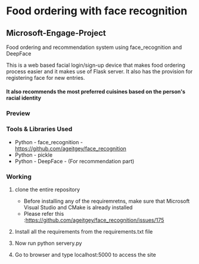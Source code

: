 # Food ordering with face recognition

## Microsoft-Engage-Project

Food ordering and recommendation system using face_recognition and DeepFace

This is a web based facial login/sign-up device that makes food ordering process easier and it makes use of Flask server. It also has the provision for registering face for new entries.

#### It also recommends the most preferred cuisines based on the person's racial identity

### Preview

### Tools & Libraries Used

- Python - face_recognition - https://github.com/ageitgey/face_recognition
- Python - pickle
- Python - DeepFace - (For recommendation part)

### Working

1. clone the entire repository

   - Before installing any of the requiremretns, make sure that Microsoft Visual Studio and CMake is already installed
   - Please refer this :https://github.com/ageitgey/face_recognition/issues/175

2. Install all the requirements from the requirements.txt file
3. Now run python servery.py
4. Go to browser and type localhost:5000 to access the site
